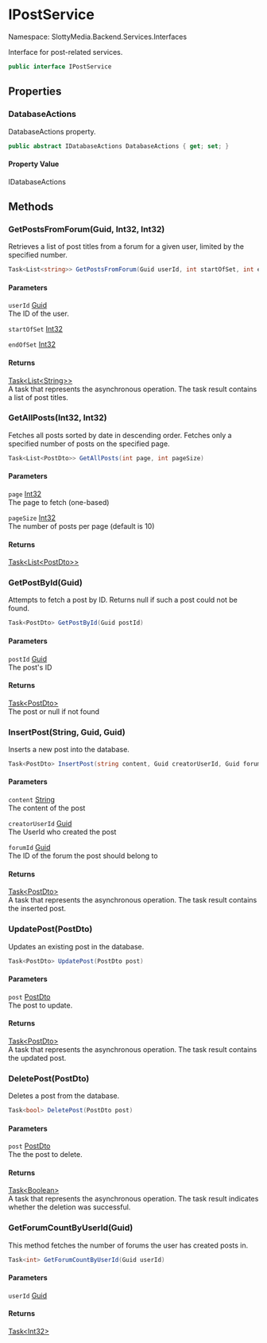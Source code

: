 # IPostService

Namespace: SlottyMedia.Backend.Services.Interfaces

Interface for post-related services.

```csharp
public interface IPostService
```

## Properties

### **DatabaseActions**

DatabaseActions property.

```csharp
public abstract IDatabaseActions DatabaseActions { get; set; }
```

#### Property Value

IDatabaseActions<br>

## Methods

### **GetPostsFromForum(Guid, Int32, Int32)**

Retrieves a list of post titles from a forum for a given user, limited by the specified number.

```csharp
Task<List<string>> GetPostsFromForum(Guid userId, int startOfSet, int endOfSet)
```

#### Parameters

`userId` [Guid](https://docs.microsoft.com/en-us/dotnet/api/system.guid)<br>
The ID of the user.

`startOfSet` [Int32](https://docs.microsoft.com/en-us/dotnet/api/system.int32)<br>

`endOfSet` [Int32](https://docs.microsoft.com/en-us/dotnet/api/system.int32)<br>

#### Returns

[Task&lt;List&lt;String&gt;&gt;](https://docs.microsoft.com/en-us/dotnet/api/system.threading.tasks.task-1)<br>
A task that represents the asynchronous operation. The task result contains a list of post titles.

### **GetAllPosts(Int32, Int32)**

Fetches all posts sorted by date in descending order. Fetches only a specified number of posts
 on the specified page.

```csharp
Task<List<PostDto>> GetAllPosts(int page, int pageSize)
```

#### Parameters

`page` [Int32](https://docs.microsoft.com/en-us/dotnet/api/system.int32)<br>
The page to fetch (one-based)

`pageSize` [Int32](https://docs.microsoft.com/en-us/dotnet/api/system.int32)<br>
The number of posts per page (default is 10)

#### Returns

[Task&lt;List&lt;PostDto&gt;&gt;](https://docs.microsoft.com/en-us/dotnet/api/system.threading.tasks.task-1)<br>

### **GetPostById(Guid)**

Attempts to fetch a post by ID. Returns null if such a post could not be found.

```csharp
Task<PostDto> GetPostById(Guid postId)
```

#### Parameters

`postId` [Guid](https://docs.microsoft.com/en-us/dotnet/api/system.guid)<br>
The post's ID

#### Returns

[Task&lt;PostDto&gt;](https://docs.microsoft.com/en-us/dotnet/api/system.threading.tasks.task-1)<br>
The post or null if not found

### **InsertPost(String, Guid, Guid)**

Inserts a new post into the database.

```csharp
Task<PostDto> InsertPost(string content, Guid creatorUserId, Guid forumId)
```

#### Parameters

`content` [String](https://docs.microsoft.com/en-us/dotnet/api/system.string)<br>
The content of the post

`creatorUserId` [Guid](https://docs.microsoft.com/en-us/dotnet/api/system.guid)<br>
The UserId who created the post

`forumId` [Guid](https://docs.microsoft.com/en-us/dotnet/api/system.guid)<br>
The ID of the forum the post should belong to

#### Returns

[Task&lt;PostDto&gt;](https://docs.microsoft.com/en-us/dotnet/api/system.threading.tasks.task-1)<br>
A task that represents the asynchronous operation. The task result contains the inserted post.

### **UpdatePost(PostDto)**

Updates an existing post in the database.

```csharp
Task<PostDto> UpdatePost(PostDto post)
```

#### Parameters

`post` [PostDto](./slottymedia.backend.dtos.postdto.md)<br>
The post to update.

#### Returns

[Task&lt;PostDto&gt;](https://docs.microsoft.com/en-us/dotnet/api/system.threading.tasks.task-1)<br>
A task that represents the asynchronous operation. The task result contains the updated post.

### **DeletePost(PostDto)**

Deletes a post from the database.

```csharp
Task<bool> DeletePost(PostDto post)
```

#### Parameters

`post` [PostDto](./slottymedia.backend.dtos.postdto.md)<br>
The the post to delete.

#### Returns

[Task&lt;Boolean&gt;](https://docs.microsoft.com/en-us/dotnet/api/system.threading.tasks.task-1)<br>
A task that represents the asynchronous operation. The task result indicates whether the deletion was
 successful.

### **GetForumCountByUserId(Guid)**

This method fetches the number of forums the user has created posts in.

```csharp
Task<int> GetForumCountByUserId(Guid userId)
```

#### Parameters

`userId` [Guid](https://docs.microsoft.com/en-us/dotnet/api/system.guid)<br>

#### Returns

[Task&lt;Int32&gt;](https://docs.microsoft.com/en-us/dotnet/api/system.threading.tasks.task-1)<br>
